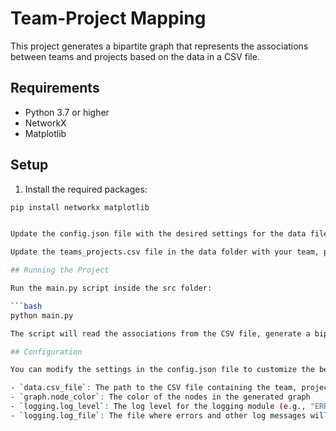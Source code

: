 # Team-Project Mapping

This project generates a bipartite graph that represents the associations between teams and projects based on the data in a CSV file.

## Requirements

- Python 3.7 or higher
- NetworkX
- Matplotlib

## Setup

1. Install the required packages:

```bash
pip install networkx matplotlib


Update the config.json file with the desired settings for the data file, graph display, and logging.

Update the teams_projects.csv file in the data folder with your team, project, and subproject associations.

## Running the Project

Run the main.py script inside the src folder:

```bash
python main.py

The script will read the associations from the CSV file, generate a bipartite graph, and display the graph. If any errors are encountered while reading the CSV file, the errors will be logged in the specified log file.

## Configuration

You can modify the settings in the config.json file to customize the behavior of the project:

- `data.csv_file`: The path to the CSV file containing the team, project, and subproject associations
- `graph.node_color`: The color of the nodes in the generated graph
- `logging.log_level`: The log level for the logging module (e.g., "ERROR", "WARNING", "INFO", "DEBUG")
- `logging.log_file`: The file where errors and other log messages will be saved

